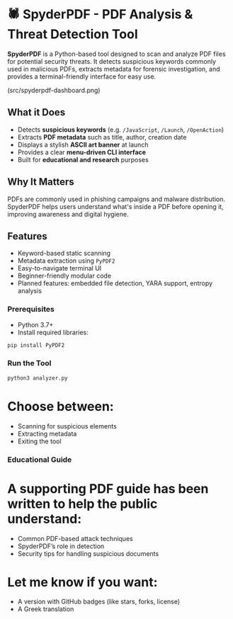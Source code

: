 # 🕷️ SpyderPDF - PDF Analysis & Threat Detection Tool

**SpyderPDF** is a Python-based tool designed to scan and analyze PDF files for potential security threats. It detects suspicious keywords commonly used in malicious PDFs, extracts metadata for forensic investigation, and provides a terminal-friendly interface for easy use.

(src/spyderpdf-dashboard.png)

## What it Does

- Detects **suspicious keywords** (e.g. `/JavaScript`, `/Launch`, `/OpenAction`)
- Extracts **PDF metadata** such as title, author, creation date
- Displays a stylish **ASCII art banner** at launch
- Provides a clear **menu-driven CLI interface**
- Built for **educational and research** purposes

## Why It Matters

PDFs are commonly used in phishing campaigns and malware distribution. SpyderPDF helps users understand what's inside a PDF before opening it, improving awareness and digital hygiene.

## Features

- Keyword-based static scanning
- Metadata extraction using `PyPDF2`
- Easy-to-navigate terminal UI
- Beginner-friendly modular code
- Planned features: embedded file detection, YARA support, entropy analysis

### Prerequisites

- Python 3.7+
- Install required libraries:

```bash
pip install PyPDF2
```
### Run the Tool
```bash
python3 analyzer.py
```
# Choose between:
- Scanning for suspicious elements
- Extracting metadata
- Exiting the tool

### Educational Guide
# A supporting PDF guide has been written to help the public understand:
- Common PDF-based attack techniques
- SpyderPDF’s role in detection
- Security tips for handling suspicious documents

# Let me know if you want:
- A version with GitHub badges (like stars, forks, license)
- A Greek translation
